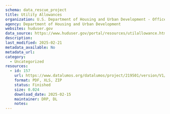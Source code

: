 ```yaml
---
schema: data_rescue_project 
title: Utility Allowances
organization: U.S. Department of Housing and Urban Development - Office of Policy Development and Research
agency: Department of Housing and Urban Development
websites: huduser.gov
data_source: https://www.huduser.gov/portal/resources/utilallowance.html
description: 
last_modified: 2025-02-21
metadata_available: No
metadata_url: 
category:
  - Uncategorized
resources:
  - id: 157
    url: https://www.datalumos.org/datalumos/project/219501/version/V1/view
    format: PDF, XLS, ZIP
    status: Finished
    size: 0.024
    download_date: 2025-02-15
    maintainer: DRP, DL
    notes: 
---
```

